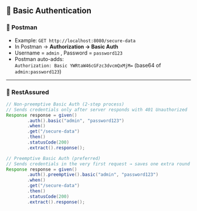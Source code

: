 ## 📌 Basic Authentication

### 🔹 Postman
- Example: `GET http://localhost:8080/secure-data`  
- In Postman → **Authorization → Basic Auth**  
- Username = `admin` , Password = `password123`  
- Postman auto-adds:  
  `Authorization: Basic YWRtaW46cGFzc3dvcmQxMjM=` (base64 of `admin:password123`)  

---

### 🔹 RestAssured
```java
// Non-preemptive Basic Auth (2-step process)
// Sends credentials only after server responds with 401 Unauthorized
Response response = given()
        .auth().basic("admin", "password123")
        .when()
        .get("/secure-data")
        .then()
        .statusCode(200)
        .extract().response();

// Preemptive Basic Auth (preferred)
// Sends credentials in the very first request → saves one extra round trip
Response response = given()
        .auth().preemptive().basic("admin", "password123")
        .when()
        .get("/secure-data")
        .then()
        .statusCode(200)
        .extract().response();
